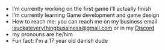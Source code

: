 - I’m currently working on the first game i'll actually finish 
- I’m currently learning Game development and game design
- How to reach me: you can reach me on my business email isuckateverythingbussiness@gmail.com or in my [Discord](https://discord.gg/cBHknwus4a)
- my pronouns are he/him
- Fun fact: I'm a 17 year old danish dude 
###  

<!--
**SucksAtstuff/SucksAtstuff** is a ✨ _special_ ✨ repository because its `README.md` (this file) appears on your GitHub profile.

Here are some ideas to get you started:

- 🔭 I’m currently working on ...
- 🌱 I’m currently learning ...
- 👯 I’m looking to collaborate on ...
- 🤔 I’m looking for help with ...
- 💬 Ask me about ...
- 📫 How to reach me: ...
- 😄 Pronouns: ...
- ⚡ Fun fact: ...
-->

